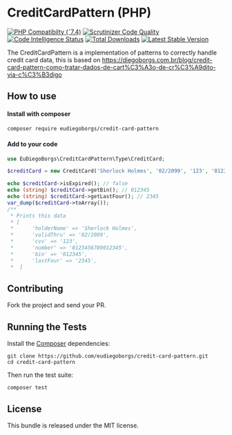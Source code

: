# CreditCardPattern (PHP)

[![PHP Compatibilty (ˆ7.4)](https://github.com/eudiegoborgs/credit-card-pattern/actions/workflows/versions-test.yml/badge.svg)](https://github.com/eudiegoborgs/credit-card-pattern/actions/workflows/versions-test.yml)
[![Scrutinizer Code Quality](https://scrutinizer-ci.com/g/eudiegoborgs/credit-card-pattern/badges/quality-score.png?b=main)](https://scrutinizer-ci.com/g/eudiegoborgs/credit-card-pattern/?branch=main)
[![Code Intelligence Status](https://scrutinizer-ci.com/g/eudiegoborgs/credit-card-pattern/badges/code-intelligence.svg?b=main)](https://scrutinizer-ci.com/code-intelligence)
[![Total Downloads](https://img.shields.io/packagist/dt/eudiegoborgs/credit-card-pattern.svg)](https://packagist.org/packages/diegoborgs/credit-card-pattern)
[![Latest Stable Version](https://poser.pugx.org/eudiegoborgs/credit-card-pattern/v/stable)](https://packagist.org/packages/diegoborgs/credit-card-pattern)

The CreditCardPattern is a implementation of patterns to correctly handle credit card data, this is based on https://diegoborgs.com.br/blog/credit-card-pattern-como-tratar-dados-de-cart%C3%A3o-de-cr%C3%A9dito-via-c%C3%B3digo


## How to use

#### Install with composer

```sh
composer require eudiegoborgs/credit-card-pattern
```

#### Add to your code

```php
use EuDiegoBorgs\CreditCardPattern\Type\CreditCard;

$creditCard = new CreditCard('Sherlock Holmes', '02/2099', '123', '0123456789012345');

echo $creditCard->isExpired(); // false
echo (string) $creditCard->getBin(); // 012345
echo (string) $creditCard->getLastFour(); // 2345
var_dump($creditCard->toArray()); 
/**
 * Prints this data
 * [
 *      'holderName' => 'Sherlock Holmes',
 *      'validThru' => '02/2099',
 *      'cvv' => '123',
 *      'number' => '0123456789012345',
 *      'bin' => '012345',
 *      'lastFour' => '2345',
 *  ]
```

## Contributing

Fork the project and send your PR.

## Running the Tests

Install the [Composer](http://getcomposer.org/) dependencies:

```
git clone https://github.com/eudiegoborgs/credit-card-pattern.git
cd credit-card-pattern
```

Then run the test suite:

```
composer test
```

## License

This bundle is released under the MIT license.
